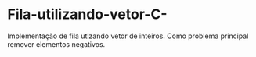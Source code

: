 # Fila-utilizando-vetor-C-

Implementação de fila utizando vetor de inteiros.
Como problema principal remover elementos negativos. 
 
